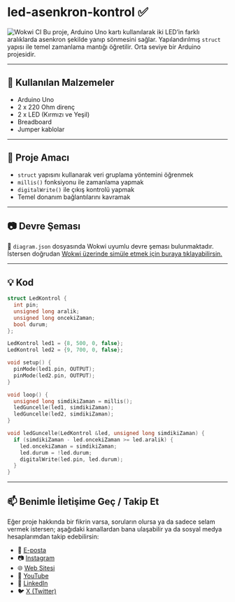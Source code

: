 # led-asenkron-kontrol ✅
![Wokwi CI](https://github.com/robotdevre/led_blink/actions/workflows/wokwi.yml/badge.svg)
Bu proje, Arduino Uno kartı kullanılarak iki LED’in farklı aralıklarda asenkron şekilde yanıp sönmesini sağlar. Yapılandırılmış `struct` yapısı ile temel zamanlama mantığı öğretilir. Orta seviye bir Arduino projesidir.

---

## 🔧 Kullanılan Malzemeler

- Arduino Uno  
- 2 x 220 Ohm direnç  
- 2 x LED (Kırmızı ve Yeşil)  
- Breadboard  
- Jumper kablolar  

---

## 🎯 Proje Amacı

- `struct` yapısını kullanarak veri gruplama yöntemini öğrenmek  
- `millis()` fonksiyonu ile zamanlama yapmak  
- `digitalWrite()` ile çıkış kontrolü yapmak  
- Temel donanım bağlantılarını kavramak  

---

## 📷 Devre Şeması

📁 `diagram.json` dosyasında Wokwi uyumlu devre şeması bulunmaktadır.  
İstersen doğrudan [Wokwi üzerinde simüle etmek için buraya tıklayabilirsin.](https://wokwi.com/projects/426591851373025281)

---

## 💡 Kod

```cpp
struct LedKontrol {
  int pin;
  unsigned long aralik;
  unsigned long oncekiZaman;
  bool durum;
};

LedKontrol led1 = {8, 500, 0, false};
LedKontrol led2 = {9, 700, 0, false};

void setup() {
  pinMode(led1.pin, OUTPUT);
  pinMode(led2.pin, OUTPUT);
}

void loop() {
  unsigned long simdikiZaman = millis();
  ledGuncelle(led1, simdikiZaman);
  ledGuncelle(led2, simdikiZaman);
}

void ledGuncelle(LedKontrol &led, unsigned long simdikiZaman) {
  if (simdikiZaman - led.oncekiZaman >= led.aralik) {
    led.oncekiZaman = simdikiZaman;
    led.durum = !led.durum;
    digitalWrite(led.pin, led.durum);
  }
}
``` 
---

## 📫 Benimle İletişime Geç / Takip Et

Eğer proje hakkında bir fikrin varsa, soruların olursa ya da sadece selam vermek istersen; aşağıdaki kanallardan bana ulaşabilir ya da sosyal medya hesaplarımdan takip edebilirsin:

- 📧 [E-posta](mailto:info@robotdevre.com)  
- 📷 [Instagram](https://www.instagram.com/robotdevre/)  
- 🌐 [Web Sitesi](https://robotdevre.com/)  
- 🎥 [YouTube](https://www.youtube.com/@robotdevre)  
- 💼 [LinkedIn](https://www.linkedin.com/in/ugur-kerim-sirke/)  
- 🐦 [X (Twitter)](https://x.com/robotdevre)
